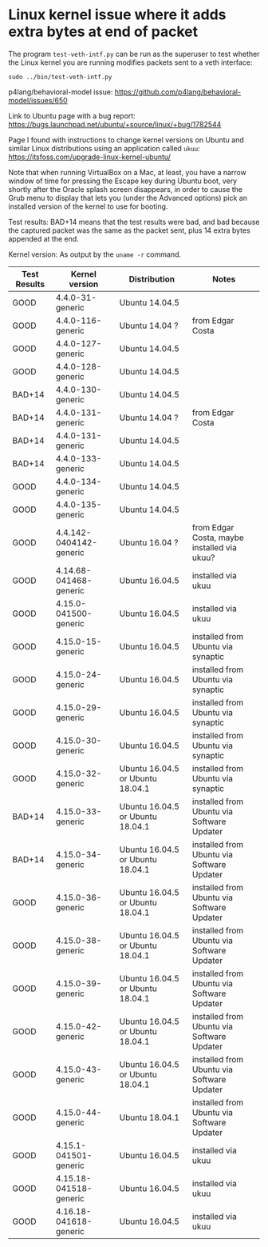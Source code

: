 # Linux kernel issue where it adds extra bytes at end of packet

The program `test-veth-intf.py` can be run as the superuser to test
whether the Linux kernel you are running modifies packets sent to a
veth interface:

    sudo ../bin/test-veth-intf.py


p4lang/behavioral-model issue: https://github.com/p4lang/behavioral-model/issues/650

Link to Ubuntu page with a bug report: https://bugs.launchpad.net/ubuntu/+source/linux/+bug/1782544

Page I found with instructions to change kernel versions on Ubuntu
and similar Linux distributions using an application called `ukuu`:
https://itsfoss.com/upgrade-linux-kernel-ubuntu/

Note that when running VirtualBox on a Mac, at least, you have a
narrow window of time for pressing the Escape key during Ubuntu boot,
very shortly after the Oracle splash screen disappears, in order to
cause the Grub menu to display that lets you (under the Advanced
options) pick an installed version of the kernel to use for booting.


Test results: BAD+14 means that the test results were bad, and bad
because the captured packet was the same as the packet sent, plus 14
extra bytes appended at the end.

Kernel version: As output by the `uname -r` command.

| Test Results | Kernel version | Distribution | Notes |
| ------------ | -------------- | ------------ | ----- |
| GOOD    | 4.4.0-31-generic        | Ubuntu 14.04.5 | |
| GOOD    | 4.4.0-116-generic       | Ubuntu 14.04 ? | from Edgar Costa |
| GOOD    | 4.4.0-127-generic       | Ubuntu 14.04.5 | |
| GOOD    | 4.4.0-128-generic       | Ubuntu 14.04.5 | |
| BAD+14  | 4.4.0-130-generic       | Ubuntu 14.04.5 | |
| BAD+14  | 4.4.0-131-generic       | Ubuntu 14.04 ? | from Edgar Costa |
| BAD+14  | 4.4.0-131-generic       | Ubuntu 14.04.5 | |
| BAD+14  | 4.4.0-133-generic       | Ubuntu 14.04.5 | |
| GOOD    | 4.4.0-134-generic       | Ubuntu 14.04.5 | |
| GOOD    | 4.4.0-135-generic       | Ubuntu 14.04.5 | |
| GOOD    | 4.4.142-0404142-generic | Ubuntu 16.04 ? | from Edgar Costa, maybe installed via ukuu? |
| GOOD    | 4.14.68-041468-generic  | Ubuntu 16.04.5 | installed via ukuu |
| GOOD    | 4.15.0-041500-generic   | Ubuntu 16.04.5 | installed via ukuu |
| GOOD    | 4.15.0-15-generic       | Ubuntu 16.04.5 | installed from Ubuntu via synaptic |
| GOOD    | 4.15.0-24-generic       | Ubuntu 16.04.5 | installed from Ubuntu via synaptic |
| GOOD    | 4.15.0-29-generic       | Ubuntu 16.04.5 | installed from Ubuntu via synaptic |
| GOOD    | 4.15.0-30-generic       | Ubuntu 16.04.5 | installed from Ubuntu via synaptic |
| GOOD    | 4.15.0-32-generic       | Ubuntu 16.04.5 or Ubuntu 18.04.1 | installed from Ubuntu via synaptic |
| BAD+14  | 4.15.0-33-generic       | Ubuntu 16.04.5 or Ubuntu 18.04.1 | installed from Ubuntu via Software Updater |
| BAD+14  | 4.15.0-34-generic       | Ubuntu 16.04.5 or Ubuntu 18.04.1 | installed from Ubuntu via Software Updater |
| GOOD    | 4.15.0-36-generic       | Ubuntu 16.04.5 or Ubuntu 18.04.1 | installed from Ubuntu via Software Updater |
| GOOD    | 4.15.0-38-generic       | Ubuntu 16.04.5 or Ubuntu 18.04.1 | installed from Ubuntu via Software Updater |
| GOOD    | 4.15.0-39-generic       | Ubuntu 16.04.5 or Ubuntu 18.04.1 | installed from Ubuntu via Software Updater |
| GOOD    | 4.15.0-42-generic       | Ubuntu 16.04.5 or Ubuntu 18.04.1 | installed from Ubuntu via Software Updater |
| GOOD    | 4.15.0-43-generic       | Ubuntu 16.04.5 or Ubuntu 18.04.1 | installed from Ubuntu via Software Updater |
| GOOD    | 4.15.0-44-generic       | Ubuntu 18.04.1 | installed from Ubuntu via Software Updater |
| GOOD    | 4.15.1-041501-generic   | Ubuntu 16.04.5 | installed via ukuu |
| GOOD    | 4.15.18-041518-generic  | Ubuntu 16.04.5 | installed via ukuu |
| GOOD    | 4.16.18-041618-generic  | Ubuntu 16.04.5 | installed via ukuu |
